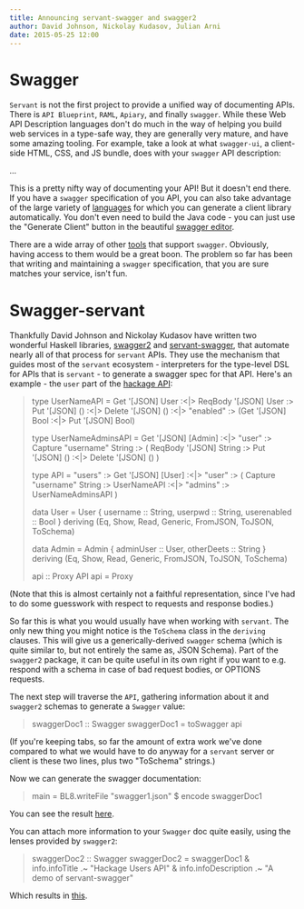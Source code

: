 ```yaml
---
title: Announcing servant-swagger and swagger2
author: David Johnson, Nickolay Kudasov, Julian Arni
date: 2015-05-25 12:00
---
```


# Swagger

`Servant` is not the first project to provide a unified way of documenting APIs.
There is `API Blueprint`, `RAML`, `Apiary`, and finally `swagger`. While these
Web API Description languages don't do much in the way of helping you build web
services in a type-safe way, they are generally very mature, and have some
amazing tooling. For example, take a look at what `swagger-ui`, a client-side
HTML, CSS, and JS bundle, does with your `swagger` API description:

...

This is a pretty nifty way of documenting your API! But it doesn't end there.
If you have a `swagger` specification of you API, you can also take advantage
of the large variety of [languages](https://github.com/swagger-api/swagger-codegen/blob/master/README.md#customizing-the-generator) for which you can generate a client
library automatically. You don't even need to build the Java code - you can
just use the "Generate Client" button in the beautiful
[swagger editor](http://editor.swagger.io/#/).

There are a wide array of other [tools](http://swagger.io/open-source-integrations/)
that support `swagger`. Obviously, having access to them would be a great boon.
The problem so far has been that writing and maintaining a `swagger`
specification, that you are sure matches your service, isn't fun.

# Swagger-servant

Thankfully David Johnson and Nickolay Kudasov have written two wonderful Haskell
libraries, [swagger2](https://hackage.haskell.org/package/swagger2) and
[servant-swagger](https://hackage.haskell.org/package/servant-swagger), that
automate nearly all of that process for `servant` APIs. They use the mechanism
that guides most of the `servant` ecosystem - interpreters for the type-level
DSL for APIs that is `servant` - to generate a swagger spec for that API.
Here's an example - the `user` part of the
[hackage API](https://hackage.haskell.org/api):

> type UserNameAPI
>        =    Get '[JSON] User
>       :<|>  ReqBody '[JSON] User :> Put '[JSON] ()
>       :<|>  Delete '[JSON] ()
>       :<|> "enabled" :> (Get '[JSON] Bool :<|> Put '[JSON] Bool)
>
> type UserNameAdminsAPI
>        =    Get '[JSON] [Admin]
>       :<|>  "user" :> Capture "username" String :>
>               ( ReqBody '[JSON] String :> Put '[JSON] ()
>            :<|> Delete '[JSON] ()
>               )
>
> type API = "users" :> Get '[JSON] [User]
>       :<|> "user" :> ( Capture "username" String :> UserNameAPI
>                   :<|> "admins" :> UserNameAdminsAPI
>                      )
>
> data User = User { username :: String, userpwd :: String, userenabled :: Bool }
>  deriving (Eq, Show, Read, Generic, FromJSON, ToJSON, ToSchema)
>
> data Admin = Admin { adminUser :: User, otherDeets :: String }
>  deriving (Eq, Show, Read, Generic, FromJSON, ToJSON, ToSchema)
>
> api :: Proxy API
> api = Proxy

(Note that this is almost certainly not a faithful representation, since I've
 had to do some guesswork with respect to requests and response bodies.)

So far this is what you would usually have when working with `servant`. The
only new thing you might notice is the `ToSchema` class in the `deriving`
clauses. This will give us a generically-derived `swagger` schema (which is
quite similar to, but not entirely the same as, JSON Schema). Part of the
`swagger2` package, it can be quite useful in its own right if you want to e.g.
respond with a schema in case of bad request bodies, or OPTIONS requests.

The next step will traverse the `API`, gathering information about it and
`swagger2` schemas to generate a `Swagger` value:

> swaggerDoc1 :: Swagger
> swaggerDoc1 = toSwagger api

(If you're keeping tabs, so far the amount of extra work we've done compared to
 what we would have to do anyway for a `servant` server or client is these two
 lines, plus two "ToSchema" strings.)

Now we can generate the swagger documentation:

> main = BL8.writeFile "swagger1.json" $ encode swaggerDoc1

You can see the result [here](TODO).

You can attach more information to your `Swagger` doc quite easily, using the
lenses provided by `swagger2`:

> swaggerDoc2 :: Swagger
> swaggerDoc2 = swaggerDoc1
>   & info.infoTitle .~ "Hackage Users API"
>   & info.infoDescription .~ "A demo of servant-swagger"

Which results in [this](TODO).
